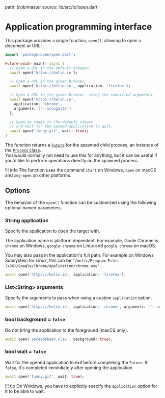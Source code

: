 path: blob/master
source: lib/src/io/open.dart

# Application programming interface
This package provides a single function, `open()`, allowing to open a document or URL:

```dart
import 'package:open/open.dart';

Future<void> main() async {
  // Open a URL in the default browser.
  await open('https://belin.io');

  // Open a URL in the given browser.
  await open('https://belin.io', application: 'firefox');

  // Open a URL in the given browser, using the specified arguments.
  await open('https://belin.io',
    application: 'chrome',
    arguments: ['--incognito']
  );

  // Open an image in the default viewer
  // and wait for the opened application to quit.
  await open('funny.gif', wait: true);
}
```

The function returns a [`Future`](https://api.dart.dev/stable/dart-async/Future-class.html) for the spawned child process, an instance of the [`Process` class](https://api.dart.dev/stable/dart-io/Process-class.html).  
You would normally not need to use this for anything, but it can be useful if you'd like to perform operations directly on the spawned process.

!!! info
    The function uses the command `start` on Windows, `open` on macOS
    and `xdg-open` on other platforms.

## Options
The behavior of the `open()` function can be customized using the following optional named parameters.

### String **application**
Specify the application to open the target with.

The application name is platform dependent. For example, Goole Chrome is `chrome` on Windows, `google-chrome` on Linux and `google chrome` on macOS.

You may also pass in the application's full path. For example on Windows Subsystem for Linux, this can be `"/mnt/c/Program Files (x86)/Google/Chrome/Application/chrome.exe"`.

```dart
await open('https://belin.io', application: 'firefox');
```

### List&lt;String&gt; **arguments**
Specify the arguments to pass when using a custom `application` option.

```dart
await open('https://belin.io', application: 'chrome', arguments: ['--incognito']);
```

### bool **background** = `false`
Do not bring the application to the foreground (macOS only).

```dart
await open('spreadsheet.xlsx', background: true);
```

### bool **wait** = `false`
Wait for the opened application to exit before completing the `Future`. If `false`, it's completed immediately after opening the application.

```dart
await open('funny.gif', wait: true);
```

!!! tip
    On Windows, you have to explicitly specify the `application` option for it to be able to wait.
